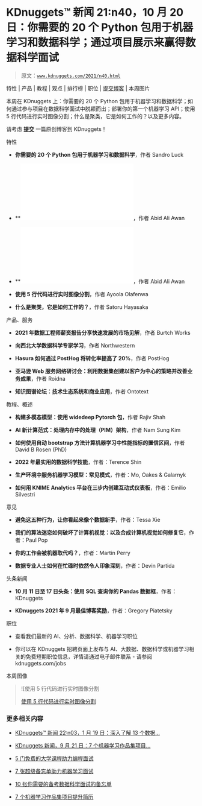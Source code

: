 # KDnuggets™ 新闻 21:n40，10 月 20 日：你需要的 20 个 Python 包用于机器学习和数据科学；通过项目展示来赢得数据科学面试

> 原文：[`www.kdnuggets.com/2021/n40.html`](https://www.kdnuggets.com/2021/n40.html)

特性 | 产品 | 教程 | 观点 | 排行榜 | 职位 | [提交博客](https://www.kdnuggets.com/news/submissions.html) | 本周图片

本周在 KDnuggets 上：你需要的 20 个 Python 包用于机器学习和数据科学；如何通过参与项目在数据科学面试中脱颖而出；部署你的第一个机器学习 API；使用 5 行代码进行实时图像分割；什么是聚类，它是如何工作的？以及更多内容。

请考虑 [**提交**](https://www.kdnuggets.com/news/submissions.html) 一篇原创博客到 KDnuggets！

特性

+   **你需要的 20 个 Python 包用于机器学习和数据科学**，作者 Sandro Luck

+   **![银色博客如何通过参与项目来在数据科学面试中脱颖而出**](img/ace-data-science-interview-portfolio-projects.html)，作者 Abid Ali Awan

+   **![银色博客部署你的第一个机器学习 API**](img/deploying-first-machine-learning-api.html)，作者 Abid Ali Awan

+   **使用 5 行代码进行实时图像分割**，作者 Ayoola Olafenwa

+   **什么是聚类，它是如何工作的？**，作者 Satoru Hayasaka

产品、服务

+   **2021 年数据工程师薪资报告分享快速发展的市场见解**，作者 Burtch Works

+   **向西北大学数据科学专家学习**，作者 Northwestern

+   **Hasura 如何通过 PostHog 将转化率提高了 20%**，作者 PostHog

+   **亚马逊 Web 服务网络研讨会：利用数据集创建以客户为中心的策略并改善业务成果**，作者 Roidna

+   **知识图谱论坛：技术生态系统和商业应用**，作者 Ontotext

教程、概述

+   **构建多模态模型：使用 widedeep Pytorch 包**，作者 Rajiv Shah

+   **AI 新计算范式：处理内存中的处理（PIM）架构**，作者 Nam Sung Kim

+   **如何使用自动 bootstrap 方法计算机器学习中性能指标的置信区间**，作者 David B Rosen (PhD)

+   **2022 年最实用的数据科学技能**，作者：Terence Shin

+   **生产环境中服务机器学习模型：常见模式**，作者：Mo, Oakes & Galarnyk

+   **如何用 KNIME Analytics 平台在三步内创建互动式仪表板**，作者：Emilio Silvestri

意见

+   **避免这五种行为，让你看起来像个数据新手**，作者：Tessa Xie

+   **我们的算法迷恋如何破坏了计算机视觉：以及合成计算机视觉如何修复它**，作者：Paul Pop

+   **你的工作会被机器取代吗？**，作者：Martin Perry

+   **数据专业人士如何在忙碌时依然令人印象深刻**，作者：Devin Partida

头条新闻

+   **10 月 11 日至 17 日头条：使用 SQL 查询你的 Pandas 数据框**，作者：KDnuggets

+   **KDnuggets 2021 年 9 月最佳博客奖励**，作者：Gregory Piatetsky

职位

+   查看我们最新的 AI、分析、数据科学、机器学习职位

+   你可以在 KDnuggets 招聘页面上发布与 AI、大数据、数据科学或机器学习相关的免费短期职位信息，详情请通过电子邮件联系 - 请参阅 kdnuggets.com/jobs

本周图像

> ![使用 5 行代码进行实时图像分割
> 
> [使用 5 行代码进行实时图像分割](https://www.kdnuggets.com/2021/10/real-time-image-segmentation-5-lines-code.html)

### 更多相关内容

+   [KDnuggets™ 新闻 22:n03，1 月 19 日：深入了解 13 个数据…](https://www.kdnuggets.com/2022/n03.html)

+   [KDnuggets 新闻，9 月 21 日：7 个机器学习作品集项目…](https://www.kdnuggets.com/2022/n37.html)

+   [5 门免费的大学课程助力编程面试](https://www.kdnuggets.com/5-free-university-courses-to-ace-coding-interviews)

+   [7 张超级备忘单助力机器学习面试](https://www.kdnuggets.com/2022/12/7-super-cheat-sheets-need-ace-machine-learning-interview.html)

+   [10 张你需要的备考数据科学面试的备忘单](https://www.kdnuggets.com/2022/10/10-cheat-sheets-need-ace-data-science-interview.html)

+   [7 个机器学习作品集项目提升简历](https://www.kdnuggets.com/2022/09/7-machine-learning-portfolio-projects-boost-resume.html)
